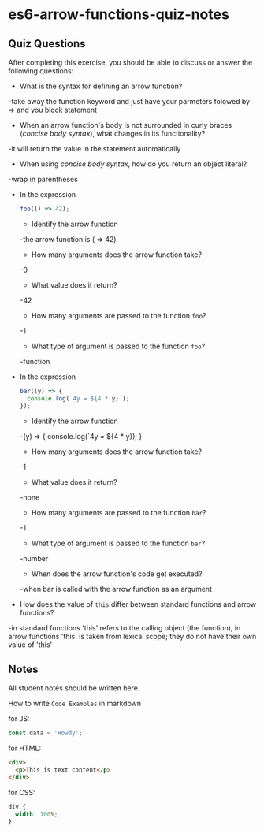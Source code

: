# es6-arrow-functions-quiz-notes

## Quiz Questions

After completing this exercise, you should be able to discuss or answer the following questions:

- What is the syntax for defining an arrow function?

-take away the function keyword and just have your parmeters folowed by => and you block statement

- When an arrow function's body is not surrounded in curly braces (_concise body syntax_), what changes in its functionality?

-it will return the value in the statement automatically

- When using _concise body syntax_, how do you return an object literal?

-wrap in parentheses

- In the expression

  ```js
  foo(() => 42);
  ```

  - Identify the arrow function

  -the arrow function is ( => 42)

  - How many arguments does the arrow function take?

  -0

  - What value does it return?

  -42

  - How many arguments are passed to the function `foo`?

  -1

  - What type of argument is passed to the function `foo`?

  -function

- In the expression

  ```js
  bar((y) => {
    console.log(`4y = ${4 * y}`);
  });
  ```

  - Identify the arrow function

  -(y) => {
  console.log(`4y = ${4 \* y});
  }

  - How many arguments does the arrow function take?

  -1

  - What value does it return?

  -none

  - How many arguments are passed to the function `bar`?

  -1

  - What type of argument is passed to the function `bar`?

  -number

  - When does the arrow function's code get executed?

  -when bar is called with the arrow function as an argument

- How does the value of `this` differ between standard functions and arrow functions?

-in standard functions 'this' refers to the calling object (the function), in arrow functions 'this' is taken from lexical scope; they do not have their own value of 'this'

## Notes

All student notes should be written here.

How to write `Code Examples` in markdown

for JS:

```javascript
const data = 'Howdy';
```

for HTML:

```html
<div>
  <p>This is text content</p>
</div>
```

for CSS:

```css
div {
  width: 100%;
}
```
